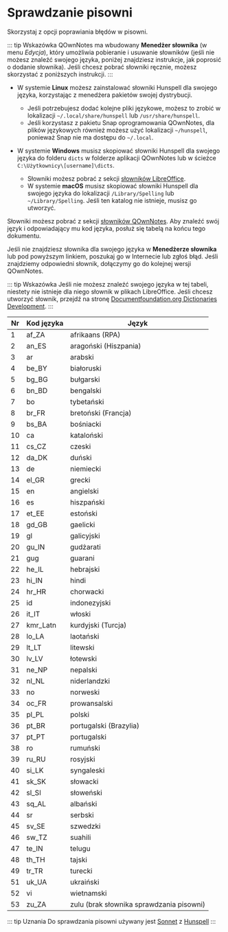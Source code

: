 # Sprawdzanie pisowni

Skorzystaj z opcji poprawiania błędów w pisowni.

::: tip
Wskazówka QOwnNotes ma wbudowany **Menedżer słownika** (w menu _Edycja_), który umożliwia pobieranie i usuwanie słowników (jeśli nie możesz znaleźć swojego języka, poniżej znajdziesz instrukcje, jak poprosić o dodanie słownika). Jeśli chcesz pobrać słowniki ręcznie, możesz skorzystać z poniższych instrukcji.
:::

- W systemie **Linux** możesz zainstalować słowniki Hunspell dla swojego języka, korzystając z menedżera pakietów swojej dystrybucji.

  - Jeśli potrzebujesz dodać kolejne pliki językowe, możesz to zrobić w lokalizacji `~/.local/share/hunspell` lub `/usr/share/hunspell`.
  - Jeśli korzystasz z pakietu Snap oprogramowania QOwnNotes, dla plików językowych również możesz użyć lokalizacji `~/hunspell`, ponieważ Snap nie ma dostępu do `~/.local`.

- W systemie **Windows** musisz skopiować słowniki Hunspell dla swojego języka do folderu `dicts` w folderze aplikacji QOwnNotes lub w ścieżce `C:\Użytkownicy\[username]\dicts`.
  - Słowniki możesz pobrać z sekcji [słowników LibreOffice](https://github.com/LibreOffice/dictionaries).
  - W systemie **macOS** musisz skopiować słowniki Hunspell dla swojego języka do lokalizacji `/Library/Spelling` lub `~/Library/Spelling`. Jeśli ten katalog nie istnieje, musisz go utworzyć.

Słowniki możesz pobrać z sekcji [słowników QOwnNotes](https://github.com/qownnotes/dictionaries). Aby znaleźć swój język i odpowiadający mu kod języka, posłuż się tabelą na końcu tego dokumentu.

Jeśli nie znajdziesz słownika dla swojego języka w **Menedżerze słownika** lub pod powyższym linkiem, poszukaj go w Internecie lub zgłoś błąd. Jeśli znajdziemy odpowiedni słownik, dołączymy go do kolejnej wersji QOwnNotes.

::: tip
Wskazówka Jeśli nie możesz znaleźć swojego języka w tej tabeli, niestety nie istnieje dla niego słownik w plikach LibreOffice. Jeśli chcesz utworzyć słownik, przejdź na stronę [Documentfoundation.org Dictionaries Development](https://wiki.documentfoundation.org/Development/Dictionaries).
:::

| Nr  | Kod języka | Język                                    |
| --- | ---------- | ---------------------------------------- |
| 1   | af_ZA      | afrikaans (RPA)                          |
| 2   | an_ES      | aragoński (Hiszpania)                    |
| 3   | ar         | arabski                                  |
| 4   | be_BY      | białoruski                               |
| 5   | bg_BG      | bułgarski                                |
| 6   | bn_BD      | bengalski                                |
| 7   | bo         | tybetański                               |
| 8   | br_FR      | bretoński (Francja)                      |
| 9   | bs_BA      | bośniacki                                |
| 10  | ca         | kataloński                               |
| 11  | cs_CZ      | czeski                                   |
| 12  | da_DK      | duński                                   |
| 13  | de         | niemiecki                                |
| 14  | el_GR      | grecki                                   |
| 15  | en         | angielski                                |
| 16  | es         | hiszpański                               |
| 17  | et_EE      | estoński                                 |
| 18  | gd_GB      | gaelicki                                 |
| 19  | gl         | galicyjski                               |
| 20  | gu_IN      | gudżarati                                |
| 21  | gug        | guarani                                  |
| 22  | he_IL      | hebrajski                                |
| 23  | hi_IN      | hindi                                    |
| 24  | hr_HR      | chorwacki                                |
| 25  | id         | indonezyjski                             |
| 26  | it_IT      | włoski                                   |
| 27  | kmr_Latn   | kurdyjski (Turcja)                       |
| 28  | lo_LA      | laotański                                |
| 29  | lt_LT      | litewski                                 |
| 30  | lv_LV      | łotewski                                 |
| 31  | ne_NP      | nepalski                                 |
| 32  | nl_NL      | niderlandzki                             |
| 33  | no         | norweski                                 |
| 34  | oc_FR      | prowansalski                             |
| 35  | pl_PL      | polski                                   |
| 36  | pt_BR      | portugalski (Brazylia)                   |
| 37  | pt_PT      | portugalski                              |
| 38  | ro         | rumuński                                 |
| 39  | ru_RU      | rosyjski                                 |
| 40  | si_LK      | syngaleski                               |
| 41  | sk_SK      | słowacki                                 |
| 42  | sl_Sl      | słoweński                                |
| 43  | sq_AL      | albański                                 |
| 44  | sr         | serbski                                  |
| 45  | sv_SE      | szwedzki                                 |
| 46  | sw_TZ      | suahili                                  |
| 47  | te_IN      | telugu                                   |
| 48  | th_TH      | tajski                                   |
| 49  | tr_TR      | turecki                                  |
| 51  | uk_UA      | ukraiński                                |
| 52  | vi         | wietnamski                               |
| 53  | zu_ZA      | zulu (brak słownika sprawdzania pisowni) |

::: tip
Uznania Do sprawdzania pisowni używany jest [Sonnet](https://github.com/KDE/sonnet) z [Hunspell](https://hunspell.github.io/)
:::
